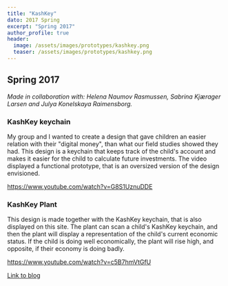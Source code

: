 ```yaml
---
title: "KashKey"
dato: 2017 Spring
excerpt: "Spring 2017"
author_profile: true
header:
  image: /assets/images/prototypes/kashkey.png
  teaser: /assets/images/prototypes/kashkey.png
---
```


## Spring 2017

*Made in collaboration with: Helena Naumov Rasmussen, Sabrina Kjærager Larsen and Julya Konelskaya Raimensborg.*

### KashKey keychain

My group and I wanted to create a design that gave children an easier relation with their "digital money", than what our field studies showed they had. This design is a keychain that keeps track of the child's account and makes it easier for the child to calculate future investments. The video displayed a functional prototype, that is an oversized version of the design envisioned.

https://www.youtube.com/watch?v=G8S1UznuDDE


### KashKey Plant

This design is made together with the KashKey keychain, that is also displayed on this site. The plant can scan a child's KashKey keychain, and then the plant will display a representation of the child's current economic status. If the child is doing well economically, the plant will rise high, and opposite, if their economy is doing badly.

https://www.youtube.com/watch?v=c5B7hmVtGfU


[Link to blog](https://theinteractionwarriors.wordpress.com/)
